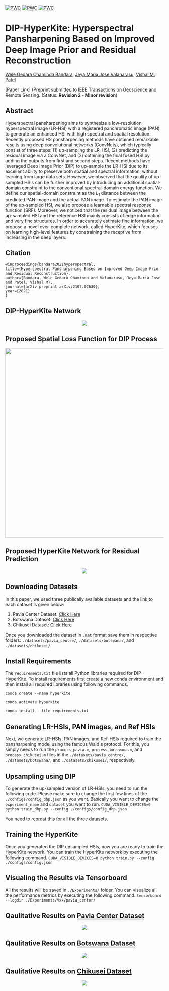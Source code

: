[![PWC](https://img.shields.io/endpoint.svg?url=https://paperswithcode.com/badge/hyperspectral-pansharpening-based-on-improved/super-resolution-on-botswana)](https://paperswithcode.com/sota/super-resolution-on-botswana?p=hyperspectral-pansharpening-based-on-improved)
[![PWC](https://img.shields.io/endpoint.svg?url=https://paperswithcode.com/badge/hyperspectral-pansharpening-based-on-improved/super-resolution-on-pavia-centre)](https://paperswithcode.com/sota/super-resolution-on-pavia-centre?p=hyperspectral-pansharpening-based-on-improved)
[![PWC](https://img.shields.io/endpoint.svg?url=https://paperswithcode.com/badge/hyperspectral-pansharpening-based-on-improved/image-super-resolution-on-chikusei-dataset)](https://paperswithcode.com/sota/image-super-resolution-on-chikusei-dataset?p=hyperspectral-pansharpening-based-on-improved)

# DIP-HyperKite: Hyperspectral Pansharpening Based on Improved Deep Image Prior and  Residual Reconstruction
[Wele Gedara Chaminda Bandara](https://www.researchgate.net/profile/Chaminda-Bandara-4), [Jeya Maria Jose Valanarasu](https://jeya-maria-jose.github.io/research/), [Vishal M. Patel](https://engineering.jhu.edu/vpatel36/sciencex_teams/vishalpatel/)

[[Paper Link](https://arxiv.org/abs/2107.02630)] (Preprint submitted to IEEE Transactions on Geoscience and Remote Sensing. (Status: **Revision 2 - Minor revision**)

## Abstract
Hyperspectral pansharpening aims to synthesize a low-resolution hyperspectral image (LR-HSI) with a registered panchromatic image (PAN) to generate an enhanced HSI with high spectral and spatial resolution.  Recently proposed HS pansharpening methods have obtained remarkable results using deep convolutional networks (ConvNets), which typically consist of three steps: (1) up-sampling the LR-HSI, (2) predicting the residual image via a ConvNet, and (3) obtaining the final fused HSI by adding the outputs from first and second steps.  Recent methods have leveraged Deep Image Prior (DIP) to up-sample the LR-HSI due to its excellent ability to preserve both spatial and spectral information, without learning from  large data sets. However, we observed that the quality of up-sampled HSIs can be further improved by introducing an additional spatial-domain constraint to the conventional spectral-domain energy function. We define our spatial-domain constraint as the $L_1$ distance between the predicted PAN image and the actual PAN image. To estimate the PAN image of the up-sampled HSI, we also propose a learnable spectral response function (SRF). Moreover, we noticed that the residual image between the up-sampled HSI and the reference HSI mainly consists of edge information and very fine structures. In order to accurately estimate fine information, we propose a novel over-complete network, called HyperKite, which focuses on learning high-level features by constraining the receptive from increasing in the deep layers.

## Citation
    @inproceedings{bandara2021hyperspectral,
    title={Hyperspectral Pansharpening Based on Improved Deep Image Prior and Residual Reconstruction},
    author={Bandara, Wele Gedara Chaminda and Valanarasu, Jeya Maria Jose and Patel, Vishal M},
    journal={arXiv preprint arXiv:2107.02630},
    year={2021}
    } 

## DIP-HyperKite Network
<p align="center">
<img src="imgs/GRS-method.jpg"/>

## Proposed Spatial Loss Function for DIP Process
<p align="center">
<img src="imgs/GRS-R.jpg" width="600px"/>

## Proposed HyperKite Network for Residual Prediction
<p align="center">
<img src="imgs/GRS-HyperKite.jpg"/>

## Downloading Datasets
In this paper, we used three publically available datasets and the link to each dataset is given below:
1. Pavia Center Dataset: [Click Here](http://www.ehu.eus/ccwintco/index.php/Hyperspectral_Remote_Sensing_Scenes)
2. Botswana Dataset: [Click Here](http://www.ehu.eus/ccwintco/index.php/Hyperspectral_Remote_Sensing_Scenes)
3. Chikusei Dataset: [Click Here](https://naotoyokoya.com/Download.html)

Once you downloaded the dataset in `.mat` format save them in respective folders: `./datasets/pavia_centre/`, `./datasets/botswana/`, and `./datasets/chikusei/`.
## Install Requirements
The `requirements.txt` file lists all Python libraries required for DIP-HyperKite. To install requirements first create a new conda environment and then install all required libraries using following commands.

`conda create --name hyperkite`

`conda activate hyperkite`

`conda install --file requirements.txt`

## Generating LR-HSIs, PAN images, and Ref HSIs
Next, we generate LR-HSIs, PAN images, and Ref-HSIs required to train the pansharpening model using the famous Wald's protocol. For this, you simply needs to run the `process_pavia.m`, `process_botswana.m`, and `process_chikusei.m` files in the `./datasets/pavia_centre/`, `./datasets/botswana/`, and `./datasets/chikusei/`, respectively.

## Upsampling using DIP
To generate the up-sampled version of LR-HSIs, you need to run the following code. 
Please make sure to change the first few lines of the `./configs/config_dhp.json` as you want. 
Basically you want to change the `experiment_name` and `dataset` you want to run.
    `CUDA_VISIBLE_DEVICES=0 python train_dhp.py --config ./configs/config_dhp.json`

You need to repreat this for all the three datasets.

## Training the HyperKite
Once you generated the DIP upsampled HSIs, now you are ready to train the HyperKite network. You can train the HyperKite network by executing the following command.
    `CUDA_VISIBLE_DEVICES=0 python train.py --config ./configs/config.json`

## Visualing the Results via Tensorboard
All the results will be saved in `./Experiments/` folder. You can visualize all the performance metrics by executing the following command.
    `tensorboard --logdir ./Experiments/Vxx/pavia_center/`
    
## Qaulitative Results on [Pavia Center Dataset](http://www.ehu.eus/ccwintco/index.php/Hyperspectral_Remote_Sensing_Scenes)
<p align="center">
<img src="imgs/GRS2-final_pred_pavia.jpg"/>

## Qaulitative Results on [Botswana Dataset](http://www.ehu.eus/ccwintco/index.php/Hyperspectral_Remote_Sensing_Scenes)
<p align="center">
<img src="imgs/GRS2-final_pred_botswana.jpg"/>

## Qaulitative Results on [Chikusei Dataset](https://naotoyokoya.com/Download.html)
<p align="center">
<img src="imgs/GRS2-final_pred_chikusei.jpg"/>
